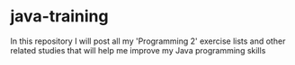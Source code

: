 # java-training
In this repository I will post all my 'Programming 2' exercise lists and other related studies that will help me improve my Java programming skills

